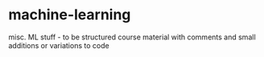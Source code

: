 # machine-learning
misc. ML stuff - to be structured
course material with comments and small additions or variations to code

